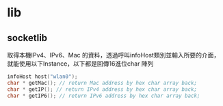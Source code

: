 # lib
## socketlib
取得本機IPv4、IPv6、Mac 的資料，透過呼叫infoHost類別並輸入所要的介面，
就能使用以下Instance，以下都是回傳16進位char 陣列
````C++
infoHost host("wlan0");
char * getMac(); // return Mac address by hex char array back;
char * getIP(); // return IPv4 address by hex char array back;
char * getIP6(); // return IPv6 address by hex char array back;


